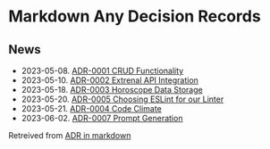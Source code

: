 # Markdown Any Decision Records

## News

- 2023-05-08. [ADR-0001 CRUD Functionality](0001-crud-functionality.md)
- 2023-05-10. [ADR-0002 Extrenal API Integration](0002-external-api-integration.md)
- 2023-05-18. [ADR-0003 Horoscope Data Storage](0003-horoscope-prompt-database.md)
- 2023-05-20. [ADR-0005 Choosing ESLint for our Linter](0005-eslint.md)
- 2023-05-21. [ADR-0004 Code Climate](0004-codeclimate.md)
- 2023-06-02.  [ADR-0007 Prompt Generation](specs/adrs/0007-prompt-generation.md)

Retreived from [ADR in markdown](https://adr.github.io/madr/)
